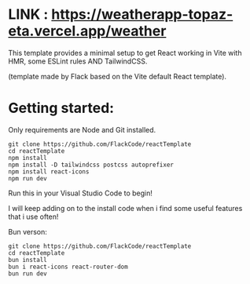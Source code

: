 # LINK : https://weatherapp-topaz-eta.vercel.app/weather

This template provides a minimal setup to get React working in Vite with HMR, some ESLint rules AND TailwindCSS.

(template made by Flack based on the Vite default React template).

# Getting started:
Only requirements are Node and Git installed.
```
git clone https://github.com/FlackCode/reactTemplate
cd reactTemplate
npm install
npm install -D tailwindcss postcss autoprefixer
npm install react-icons
npm run dev
```
Run this in your Visual Studio Code to begin!

I will keep adding on to the install code when i find some useful features that i use often!

Bun verson:
```
git clone https://github.com/FlackCode/reactTemplate
cd reactTemplate
bun install
bun i react-icons react-router-dom
bun run dev
```
